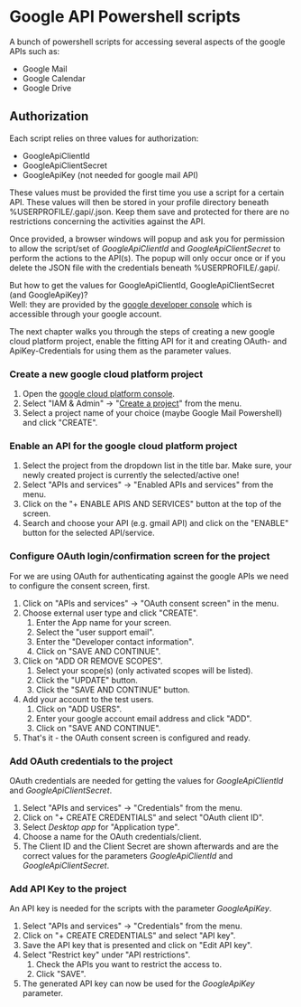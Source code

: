 # Google API Powershell scripts

A bunch of powershell scripts for accessing several aspects of the google APIs such as:  
* Google Mail
* Google Calendar
* Google Drive


## Authorization
Each script relies on three values for authorization:  
* GoogleApiClientId
* GoogleApiClientSecret
* GoogleApiKey (not needed for google mail API)

These values must be provided the first time you use a script for a certain API. These values will then be stored in your profile directory beneath %USERPROFILE/.gapi/<google-api-type>.json. Keep them save and protected for there are no restrictions concerning the activities against the API.  

Once provided, a browser windows will popup and ask you for permission to allow the script/set of *GoogleApiClientId* and *GoogleApiClientSecret* to perform the actions to the API(s). The popup will only occur once or if you delete the JSON file with the credentials beneath %USERPROFILE/.gapi/.

But how to get the values for GoogleApiClientId, GoogleApiClientSecret (and GoogleApiKey)?  
Well: they are provided by the [google developer console](https://foo.bar) which is accessible through your google account.  

The next chapter walks you through the steps of creating a new google cloud platform project, enable the fitting API for it and creating OAuth- and ApiKey-Credentials for using them as the parameter values.

### Create a new google cloud platform project
1. Open the [google cloud platform console](https://console.cloud.google.com/welcome).
2. Select "IAM & Admin" -> "[Create a project](https://console.cloud.google.com/projectcreate)" from the menu.
3. Select a project name of your choice (maybe Google Mail Powershell) and click "CREATE".

### Enable an API for the google cloud platform project
1. Select the project from the dropdown list in the title bar. Make sure, your newly created project is currently the selected/active one!
2. Select "APIs and services" -> "Enabled APIs and services" from the menu.
3. Click on the "+ ENABLE APIS AND SERVICES" button at the top of the screen.
4. Search and choose your API (e.g. gmail API) and click on the "ENABLE" button for the selected API/service.

### Configure OAuth login/confirmation screen for the project
For we are using OAuth for authenticating against the google APIs we need to configure the consent screen, first.  
1. Click on "APIs and services" -> "OAuth consent screen" in the menu.
2. Choose external user type and click "CREATE".
   1. Enter the App name for your screen.
   2. Select the "user support email".
   3. Enter the "Developer contact information".
   4. Click on "SAVE AND CONTINUE".
3. Click on "ADD OR REMOVE SCOPES".
   1. Select your scope(s) (only activated scopes will be listed).
   2. Click the "UPDATE" button.
   3. Click the "SAVE AND CONTINUE" button.
4. Add your account to the test users.
   1. Click on "ADD USERS".
   2. Enter your google account email address and click "ADD".
   3. Click on "SAVE AND CONTINUE".
5. That's it - the OAuth consent screen is configured and ready.

### Add OAuth credentials to the project
OAuth credentials are needed for getting the values for *GoogleApiClientId* and *GoogleApiClientSecret*.
1. Select "APIs and services" -> "Credentials" from the menu.
2. Click on "+ CREATE CREDENTIALS" and select "OAuth client ID".
3. Select *Desktop app* for "Application type".
4. Choose a name for the OAuth credentials/client.
5. The Client ID and the Client Secret are shown afterwards and are the correct values for the parameters *GoogleApiClientId* and *GoogleApiClientSecret*.

### Add API Key to the project
An API key is needed for the scripts with the parameter *GoogleApiKey*.
1. Select "APIs and services" -> "Credentials" from the menu.
2. Click on "+ CREATE CREDENTIALS" and select "API key".
3. Save the API key that is presented and click on "Edit API key".
4. Select "Restrict key" under "API restrictions".
   1. Check the APIs you want to restrict the access to.
   2. Click "SAVE".
5. The generated API key can now be used for the *GoogleApiKey* parameter.